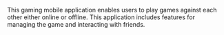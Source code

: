 This gaming mobile application enables users to play games against each other either online or offline. This application includes features for managing the game and interacting with friends.
